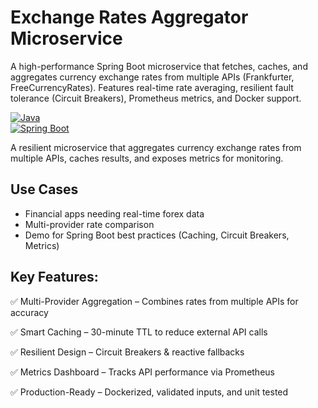 # Exchange Rates Aggregator Microservice 

A high-performance Spring Boot microservice that fetches, caches, and aggregates currency exchange rates from multiple APIs (Frankfurter, FreeCurrencyRates). Features real-time rate averaging, resilient fault tolerance (Circuit Breakers), Prometheus metrics, and Docker support.

[![Java](https://img.shields.io/badge/Java-21-blue)](https://openjdk.org/projects/jdk/21/)  
[![Spring Boot](https://img.shields.io/badge/Spring%20Boot-3.4.6-brightgreen)](https://spring.io/projects/spring-boot)  

A resilient microservice that aggregates currency exchange rates from multiple APIs, caches results, and exposes metrics for monitoring.  

## Use Cases  
- Financial apps needing real-time forex data  
- Multi-provider rate comparison  
- Demo for Spring Boot best practices (Caching, Circuit Breakers, Metrics)

## Key Features:
✅ Multi-Provider Aggregation – Combines rates from multiple APIs for accuracy

✅ Smart Caching – 30-minute TTL to reduce external API calls

✅ Resilient Design – Circuit Breakers & reactive fallbacks

✅ Metrics Dashboard – Tracks API performance via Prometheus

✅ Production-Ready – Dockerized, validated inputs, and unit tested

